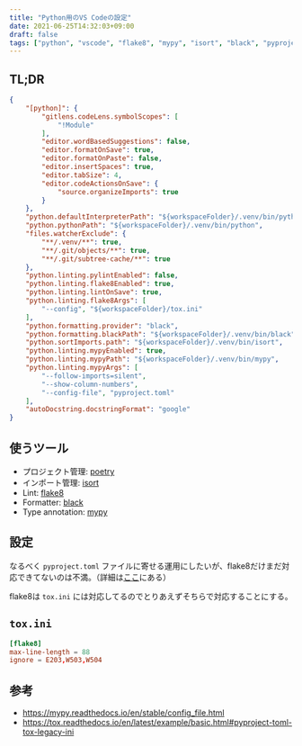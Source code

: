 ```yaml
---
title: "Python用のVS Codeの設定"
date: 2021-06-25T14:32:03+09:00
draft: false
tags: ["python", "vscode", "flake8", "mypy", "isort", "black", "pyproject.toml", "tox.ini"]
---
```


## TL;DR

```json
{
    "[python]": {
        "gitlens.codeLens.symbolScopes": [
            "!Module"
        ],
        "editor.wordBasedSuggestions": false,
        "editor.formatOnSave": true,
        "editor.formatOnPaste": false,
        "editor.insertSpaces": true,
        "editor.tabSize": 4,
        "editor.codeActionsOnSave": {
            "source.organizeImports": true
        }
    },
    "python.defaultInterpreterPath": "${workspaceFolder}/.venv/bin/python3",
    "python.pythonPath": "${workspaceFolder}/.venv/bin/python",
    "files.watcherExclude": {
        "**/.venv/**": true,
        "**/.git/objects/**": true,
        "**/.git/subtree-cache/**": true
    },
    "python.linting.pylintEnabled": false,
    "python.linting.flake8Enabled": true,
    "python.linting.lintOnSave": true,
    "python.linting.flake8Args": [
        "--config", "${workspaceFolder}/tox.ini"
    ],
    "python.formatting.provider": "black",
    "python.formatting.blackPath": "${workspaceFolder}/.venv/bin/black",
    "python.sortImports.path": "${workspaceFolder}/.venv/bin/isort",
    "python.linting.mypyEnabled": true,
    "python.linting.mypyPath": "${workspaceFolder}/.venv/bin/mypy",
    "python.linting.mypyArgs": [
        "--follow-imports=silent",
        "--show-column-numbers",
        "--config-file", "pyproject.toml"
    ],
    "autoDocstring.docstringFormat": "google"
}
```

## 使うツール

* プロジェクト管理: [poetry](https://pypi.org/project/poetry)
* インポート管理: [isort](https://pypi.org/project/isort)
* Lint: [flake8](https://pypi.org/project/flake8)
* Formatter: [black](https://pypi.org/project/black)
* Type annotation: [mypy](https;//pypi.org/project/mypy)

## 設定

なるべく `pyproject.toml` ファイルに寄せる運用にしたいが、flake8だけまだ対応できてないのは不満。（詳細は[ここ](https://github.com/PyCQA/flake8/issues/234)にある）

flake8は `tox.ini` には対応してるのでとりあえずそちらで対応することにする。

## `tox.ini`

```toml
[flake8]
max-line-length = 88
ignore = E203,W503,W504
```

## 参考

* https://mypy.readthedocs.io/en/stable/config_file.html
* https://tox.readthedocs.io/en/latest/example/basic.html#pyproject-toml-tox-legacy-ini
